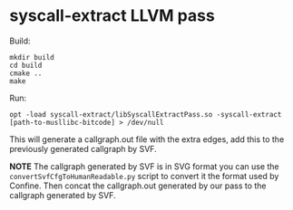 # syscall-extract LLVM pass

Build:

```
mkdir build
cd build
cmake ..
make
```

Run:

```
opt -load syscall-extract/libSyscallExtractPass.so -syscall-extract [path-to-musllibc-bitcode] > /dev/null
```
This will generate a callgraph.out file with the extra edges, add this to the previously generated callgraph by SVF.

**NOTE** The callgraph generated by SVF is in SVG format you can use the `convertSvfCfgToHumanReadable.py` script to convert it the format used by Confine.
Then concat the callgraph.out generated by our pass to the callgraph generated by SVF.
